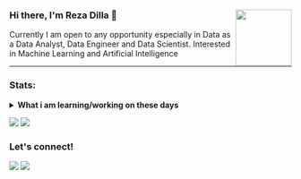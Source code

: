 ### Hi there, I'm Reza Dilla 👋 <img align='right' src='https://raw.githubusercontent.com/M0nica/M0nica/main/octomonica/m0nica-octocat-rotating.gif' width='100'>

Currently I am open to any opportunity especially in Data as a Data Analyst, Data Engineer and Data Scientist. Interested in Machine Learning and Artificial Intelligence

----------------------------------------------------------------------------------------------------------
### Stats:
<details>
 <summary><strong>What i am learning/working on these days</strong></summary>
    - 🔭 I’m currently working on ... </br>
    - 🌱 I’m currently learning SwiftUI and UIKit </br>
    - 👯 I’m looking to collaborate on ... </br>
    - 🤔 I’m looking for help with ... </br>
    - 💬 Ask me about anything.</br>
    - 📫 How to reach me: <a href="rezadilla30@gmail.com">Email me!</a>  </br>
    - 😄 Pronouns: He/Him </br>
    - ⚡ Fun fact: ... </br>
</details>
<p>
<img src="https://github-readme-stats.vercel.app/api?username=rezadilla&hide=contribs,prs&show_icons=true&hide_border=true&bg_color=ffffff&text_color=998100&icon_color=000&custom_title=Reza Dilla GitHub Stats&title_color=000" />

<img src="https://github-readme-stats.vercel.app/api/top-langs/?username=rezadilla&layout=compact&bg_color=ffffff&card_width=444&hide_border=true&custom_title=Used Language&title_color=000"/> 
</p>

### Let's connect!
<p>
    <a href="https://linkedin.com/in/reza-dilla-saputri-05b17b190/" target="blank"><img src="https://img.shields.io/badge/Reza_Dilla_Saputri-30302f?style=flat&logo=linkedin" /></a>
    <a href="https://medium.com/@rezadilla30" target="blank"><img src="https://img.shields.io/badge/Reza_Dilla-30302f?style=flat&logo=medium" /></a>
</p>


<!--
**rezadilla/rezadilla** is a ✨ _special_ ✨ repository because its `README.md` (this file) appears on your GitHub profile.

Here are some ideas to get you started:

- 🔭 I’m currently working on ...
- 🌱 I’m currently learning ...
- 👯 I’m looking to collaborate on ...
- 🤔 I’m looking for help with ...
- 💬 Ask me about ...
- 📫 How to reach me: ...
- 😄 Pronouns: ...
- ⚡ Fun fact: ...
-->
